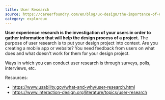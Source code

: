 ```yaml
---
title: User Research
source: https://careerfoundry.com/en/blog/ux-design/the-importance-of-user-research-and-how-to-do-it/
category: exploreux
---
```

**User experience research is the investigation of your users in order to gather information that will help the design process of a project.** The purpose of user research is to put your design project into context. Are you creating a mobile app or website? You need feedback from users on what does and what doesn't work for them for your design project. 

Ways in which you can conduct user research is through surveys, polls, interviews, etc.

Resources:
- https://www.usability.gov/what-and-why/user-research.html
- https://www.interaction-design.org/literature/topics/user-research  

